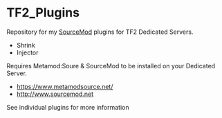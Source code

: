 # TF2_Plugins

Repository for my [SourceMod](http://www.sourcemod.net) plugins for TF2 Dedicated Servers.

- Shrink
- Injector

Requires Metamod:Soure & SourceMod to be installed on your Dedicated Server.
- https://www.metamodsource.net/
- http://www.sourcemod.net

See individual plugins for more information